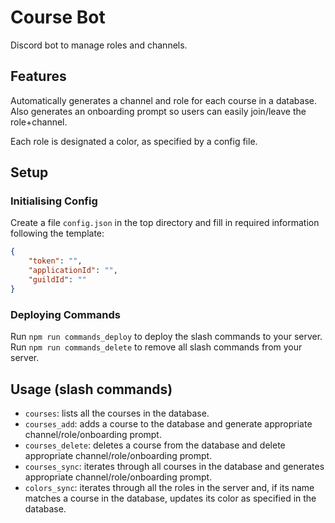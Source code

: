 # Course Bot
Discord bot to manage roles and channels.

## Features
Automatically generates a channel and role for each course in a database. 
Also generates an onboarding prompt so users can easily join/leave the role+channel.

Each role is designated a color, as specified by a config file.

## Setup

### Initialising Config
Create a file `config.json` in the top directory and fill in required information following the template:

```json
{
    "token": "",
    "applicationId": "",
    "guildId": ""
}
```

### Deploying Commands
Run `npm run commands_deploy` to deploy the slash commands to your server.
Run `npm run commands_delete` to remove all slash commands from your server.

## Usage (slash commands)
- `courses`: lists all the courses in the database.
- `courses_add`: adds a course to the database and generate appropriate channel/role/onboarding prompt.
- `courses_delete`: deletes a course from the database and delete appropriate channel/role/onboarding prompt.
- `courses_sync`: iterates through all courses in the database and generates appropriate channel/role/onboarding prompt.
- `colors_sync`: iterates through all the roles in the server and, if its name matches a course in the database, updates its color as specified in the database.
